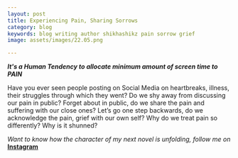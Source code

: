 ```yaml
---
layout: post
title: Experiencing Pain, Sharing Sorrows
category: blog
keywords: blog writing author shikhashikz pain sorrow grief
image: assets/images/22.05.png

---
```


***It's a Human Tendency to allocate minimum amount of screen time to PAIN***

Have you ever seen people posting on Social Media on heartbreaks, illness, their struggles through which they went? Do we shy away from discussing our pain in public? Forget about in public, do we share the pain and suffering with our close ones? Let’s go one step backwards, do we acknowledge the pain, grief with our own self? Why do we treat pain so differently? Why is it shunned? 


*Want to know how the character of my next novel is unfolding, follow me on* **[Instagram](https://www.instagram.com/novelistinaction/)**

